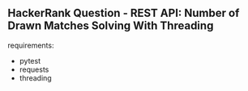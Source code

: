## HackerRank Question - REST API: Number of Drawn Matches Solving With Threading

requirements:

- pytest
- requests
- threading

